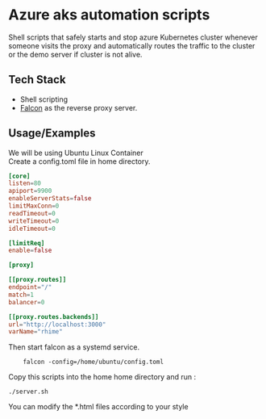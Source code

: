 # Azure aks automation scripts

Shell scripts that safely starts and stop azure Kubernetes cluster whenever someone visits the proxy and automatically routes the traffic to the cluster or the demo server if cluster is not alive.

## Tech Stack

- Shell scripting
- [Falcon](https://github.com/yashkundu/falcon) as the reverse proxy server.

## Usage/Examples

We will be using Ubuntu Linux Container\
Create a config.toml file in home directory.

```toml
[core]
listen=80
apiport=9900
enableServerStats=false
limitMaxConn=0
readTimeout=0
writeTimeout=0
idleTimeout=0

[limitReq]
enable=false

[proxy]

[[proxy.routes]]
endpoint="/"
match=1
balancer=0

[[proxy.routes.backends]]
url="http://localhost:3000"
varName="rhime"
```

Then start falcon as a systemd service.

```command
    falcon -config=/home/ubuntu/config.toml
```

Copy this scripts into the home home directory and run :

```command
./server.sh
```

You can modify the \*.html files according to your style
